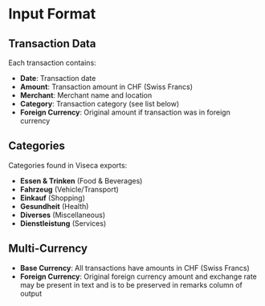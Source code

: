 # Input Format

## Transaction Data

Each transaction contains:

- **Date**: Transaction date
- **Amount**: Transaction amount in CHF (Swiss Francs)
- **Merchant**: Merchant name and location
- **Category**: Transaction category (see list below)
- **Foreign Currency**: Original amount if transaction was in foreign currency

## Categories

Categories found in Viseca exports:

- **Essen & Trinken** (Food & Beverages)
- **Fahrzeug** (Vehicle/Transport)
- **Einkauf** (Shopping)
- **Gesundheit** (Health)
- **Diverses** (Miscellaneous)
- **Dienstleistung** (Services)

## Multi-Currency

- **Base Currency**: All transactions have amounts in CHF (Swiss Francs)
- **Foreign Currency**: Original foreign currency amount and exchange rate may be present in text and is to be preserved in remarks column of output
